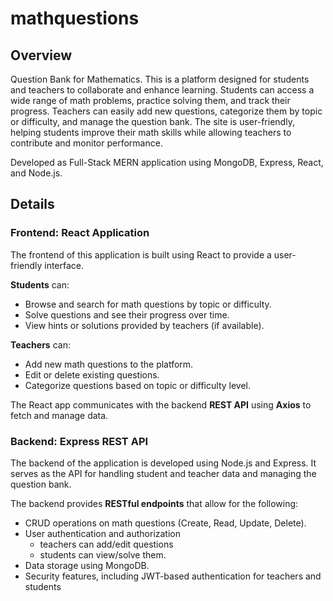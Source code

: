 
# mathquestions

## Overview
Question Bank for Mathematics.
This is a platform designed for students and teachers to collaborate and enhance learning. Students can access a wide range of math problems, practice solving them, and track their progress. Teachers can easily add new questions, categorize them by topic or difficulty, and manage the question bank. The site is user-friendly, helping students improve their math skills while allowing teachers to contribute and monitor performance.

Developed as Full-Stack MERN application using MongoDB, Express, React, and Node.js. 

## Details 

### Frontend: React Application
The frontend of this application is built using React to provide a user-friendly interface. 

**Students** can:

- Browse and search for math questions by topic or difficulty.
- Solve questions and see their progress over time.
- View hints or solutions provided by teachers (if available).

**Teachers** can:

- Add new math questions to the platform.
- Edit or delete existing questions.
- Categorize questions based on topic or difficulty level.

The React app communicates with the backend **REST API** using **Axios** to fetch and manage data.

### Backend: Express REST API
The backend of the application is developed using Node.js and Express. It serves as the API for handling student and teacher data and managing the question bank. 

The backend provides **RESTful endpoints** that allow for the following:

- CRUD operations on math questions (Create, Read, Update, Delete).
- User authentication and authorization 
    - teachers can add/edit questions
    - students can view/solve them.
- Data storage using MongoDB.
- Security features, including JWT-based authentication for teachers and students